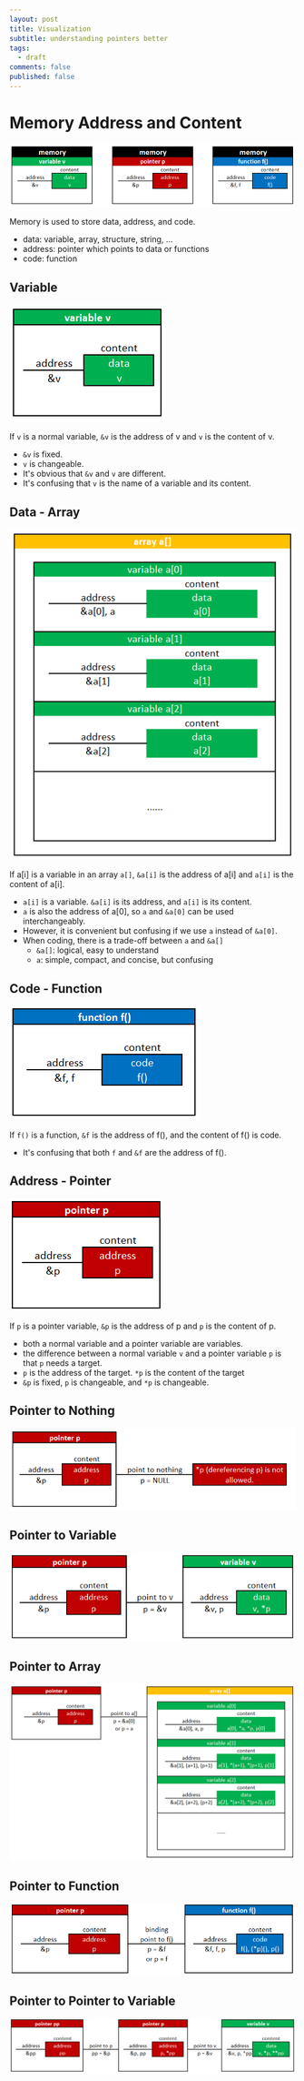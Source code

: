 ```yaml
---
layout: post
title: Visualization
subtitle: understanding pointers better
tags:
  - draft
comments: false
published: false
---
```





# Memory Address and Content

![content](img/content.png)


Memory is used to store data, address, and code.

* data: variable, array, structure, string, ... 
* address: pointer which points to data or functions
* code: function



## Variable

![variable](img/variable.png)


If ``v`` is a normal variable, ``&v`` is the address of v and ``v`` is the content of v.

* ``&v`` is fixed.
* ``v`` is changeable.
* It's obvious that ``&v`` and ``v`` are different.
* It's confusing that ``v`` is the name of a variable and its content.


## Data - Array

![array](img/array.png)


If a[i] is a variable in an array ``a[]``, ``&a[i]`` is the address of a[i] and ``a[i]`` is the content of a[i].

* ``a[i]`` is a variable. ``&a[i]`` is its address, and ``a[i]`` is its content.
* ``a`` is also the address of a[0], so ``a`` and ``&a[0]`` can be used interchangeably.
* However, it is convenient but confusing if we use ``a`` instead of ``&a[0]``. 
* When coding, there is a trade-off between ``a`` and ``&a[]``
  - ``&a[]``: logical, easy to understand
  - ``a``: simple, compact, and concise, but confusing

  
## Code - Function

![function](img/function.png)


If ``f()`` is a function, ``&f`` is the address of f(), and the content of f() is code.

* It's confusing that both `f` and ``&f`` are the address of f().



## Address - Pointer

![pointer](img/pointer.png)


If ``p`` is a pointer variable, ``&p`` is the address of p and ``p`` is the content of p.

* both a normal variable and a pointer variable are variables.
* the difference between a normal variable ``v`` and a pointer variable ``p`` is that ``p`` needs a target.
* ``p`` is the address of the target. ``*p`` is the content of the target
* ``&p`` is fixed, ``p`` is changeable, and ``*p`` is changeable.


## Pointer to Nothing

![pointer to nothing](img/pointer_to_nothing.png)


## Pointer to Variable

![pointer to variable](img/pointer_to_variable.png)


## Pointer to Array

![pointer to array](img/pointer_to_array.png)


## Pointer to Function

![pointer to function](img/pointer_to_function.png)


## Pointer to Pointer to Variable

![pointer to pointer to variable](img/pointer_to_pointer_to_variable.png)

